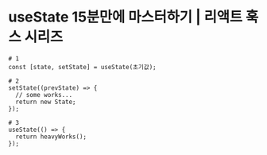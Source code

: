 # useState 15분만에 마스터하기 | 리액트 훅스 시리즈
```
# 1
const [state, setState] = useState(초기값);

# 2
setState((prevState) => {
  // some works...
  return new State;
});

# 3
useState(() => {
  return heavyWorks();
});
```

